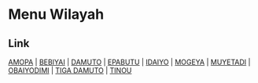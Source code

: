 # Menu Wilayah

## Link

[AMOPA](https://github.com/gigit-pemilu/pemilu-2024-94-papua-tengah/tree/main/pilpres/hitung-suara/sub/94-papua-tengah/sub/03-paniai/sub/14-muye/sub/2010-amopa)
 | 
[BEBIYAI](https://github.com/gigit-pemilu/pemilu-2024-94-papua-tengah/tree/main/pilpres/hitung-suara/sub/94-papua-tengah/sub/03-paniai/sub/14-muye/sub/2005-bebiyai)
 | 
[DAMUTO](https://github.com/gigit-pemilu/pemilu-2024-94-papua-tengah/tree/main/pilpres/hitung-suara/sub/94-papua-tengah/sub/03-paniai/sub/14-muye/sub/2008-damuto)
 | 
[EPABUTU](https://github.com/gigit-pemilu/pemilu-2024-94-papua-tengah/tree/main/pilpres/hitung-suara/sub/94-papua-tengah/sub/03-paniai/sub/14-muye/sub/2003-epabutu)
 | 
[IDAIYO](https://github.com/gigit-pemilu/pemilu-2024-94-papua-tengah/tree/main/pilpres/hitung-suara/sub/94-papua-tengah/sub/03-paniai/sub/14-muye/sub/2006-idaiyo)
 | 
[MOGEYA](https://github.com/gigit-pemilu/pemilu-2024-94-papua-tengah/tree/main/pilpres/hitung-suara/sub/94-papua-tengah/sub/03-paniai/sub/14-muye/sub/2002-mogeya)
 | 
[MUYETADI](https://github.com/gigit-pemilu/pemilu-2024-94-papua-tengah/tree/main/pilpres/hitung-suara/sub/94-papua-tengah/sub/03-paniai/sub/14-muye/sub/2001-muyetadi)
 | 
[OBAIYODIMI](https://github.com/gigit-pemilu/pemilu-2024-94-papua-tengah/tree/main/pilpres/hitung-suara/sub/94-papua-tengah/sub/03-paniai/sub/14-muye/sub/2009-obaiyodimi)
 | 
[TIGA DAMUTO](https://github.com/gigit-pemilu/pemilu-2024-94-papua-tengah/tree/main/pilpres/hitung-suara/sub/94-papua-tengah/sub/03-paniai/sub/14-muye/sub/2004-tiga-damuto)
 | 
[TINOU](https://github.com/gigit-pemilu/pemilu-2024-94-papua-tengah/tree/main/pilpres/hitung-suara/sub/94-papua-tengah/sub/03-paniai/sub/14-muye/sub/2007-tinou)

